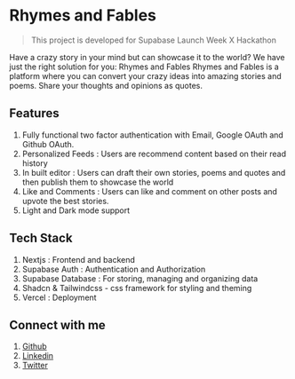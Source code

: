# Rhymes and Fables

> This project is developed for Supabase Launch Week X Hackathon

Have a crazy story in your mind but can showcase it to the world?
We have just the right solution for you: Rhymes and Fables
Rhymes and Fables is a platform where you can convert your crazy ideas into amazing stories and poems. Share your thoughts and opinions as quotes.

## Features

1. Fully functional two factor authentication with Email, Google OAuth and Github OAuth.
2. Personalized Feeds : Users are recommend content based on their read history
3. In built editor : Users can draft their own stories, poems and quotes and then publish them to showcase the world
4. Like and Comments : Users can like and comment on other posts and upvote the best stories.
5. Light and Dark mode support

## Tech Stack

1. Nextjs : Frontend and backend
2. Supabase Auth : Authentication and Authorization
3. Supabase Database : For storing, managing and organizing data
4. Shadcn & Tailwindcss - css framework for styling and theming
5. Vercel : Deployment

## Connect with me

1. [Github]("https://github.com/MahendraDani")
2. [Linkedin]("https://linkedin.com/in/mahendra-dani)
3. [Twitter]("https://twitter.com/@MahendraDani09)
